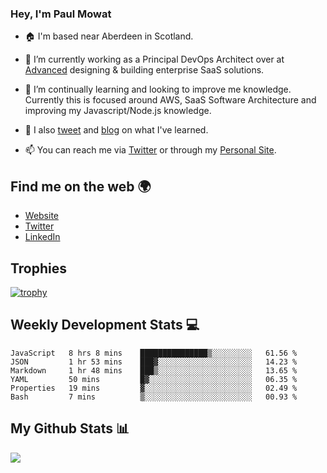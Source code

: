 ### Hey, I'm Paul Mowat

- 🏠 I'm based near Aberdeen in Scotland.
- 💼 I’m currently working as a Principal DevOps Architect over at [Advanced](https://www.oneadvanced.com/) designing & building enterprise SaaS solutions.
- 📖 I’m continually learning and looking to improve me knowledge. Currently this is focused around AWS, SaaS Software Architecture and improving my Javascript/Node.js knowledge.
- 📔 I also [tweet](https://twitter.com/paul_mowat) and [blog](https://www.paulmowat.co.uk/blog) on what I've learned.

- 📫 You can reach me via [Twitter](https://twitter.com/paul_mowat) or through my [Personal Site](https://www.paulmowat.co.uk).


## Find me on the web 🌍

- [Website](https://www.paulmowat.co.uk)
- [Twitter](https://twitter.com/paul_mowat)
- [LinkedIn](https://www.linkedin.com/in/paulmowat)

## Trophies

[![trophy](https://github-profile-trophy.vercel.app/?username=paulmowat)](https://github.com/ryo-ma/github-profile-trophy)

## Weekly Development Stats 💻

<!--START_SECTION:waka-->

```text
JavaScript   8 hrs 8 mins    ███████████████▒░░░░░░░░░   61.56 %
JSON         1 hr 53 mins    ███▓░░░░░░░░░░░░░░░░░░░░░   14.23 %
Markdown     1 hr 48 mins    ███▒░░░░░░░░░░░░░░░░░░░░░   13.65 %
YAML         50 mins         █▓░░░░░░░░░░░░░░░░░░░░░░░   06.35 %
Properties   19 mins         ▓░░░░░░░░░░░░░░░░░░░░░░░░   02.49 %
Bash         7 mins          ▒░░░░░░░░░░░░░░░░░░░░░░░░   00.93 %
```

<!--END_SECTION:waka-->

## My Github Stats 📊

![](https://github-readme-stats.vercel.app/api?username=paulmowat&show_icons=true&count_private=true)
